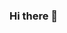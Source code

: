 ### Hi there 👋

<!--
**anguyen6262/anguyen6262** is a ✨ _special_ ✨ repository because its `README.md` (this file) appears on your GitHub profile.

- 🌱 I’m currently learning Python and Java
- 📫 How to reach me: andrew.nguyen6262@gmail.com
- 😄 Pronouns: He/him/his
- ⚡ Fun fact: I've had over 10 wrist injuries in my life from learning how to dance.
-->
